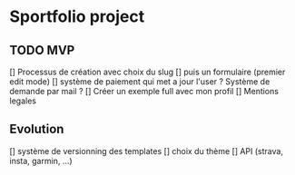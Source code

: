 # Sportfolio project

## TODO MVP

[] Processus de création avec choix du slug
[] puis un formulaire (premier edit mode)
[] système de paiement qui met a jour l'user ? Système de demande par mail ?
[] Créer un exemple full avec mon profil
[] Mentions legales

## Evolution

[] système de versionning des templates
[] choix du thème
[] API (strava, insta, garmin, ...)
